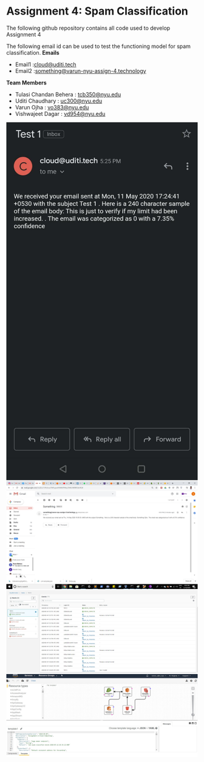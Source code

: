 # Assignment 4: Spam Classification

The following github repository contains all code used to develop Assignment 4

The following email id can be used to test the functioning model for spam classification.
**Emails**
- Email1 :cloud@uditi.tech
- Email2 :something@varun-nyu-assign-4.technology



**Team Members**

- Tulasi Chandan Behera : tcb350@nyu.edu
- Uditi Chaudhary : uc300@nyu.edu
- Varun Ojha : vo383@nyu.edu
- Vishwajeet Dagar : vd954@nyu.edu

![Screenshot](OUTPUT1.jpg)
![Screenshot](OUTPUT2.jpg)
![Screenshot](OUTPUT3.jpg)
![Screenshot](OUTPUT4.jpg)
